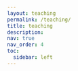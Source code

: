 ```yaml
---
layout: teaching
permalink: /teaching/
title: teaching
description:
nav: true
nav_order: 4
toc:
  sidebar: left
---
```

